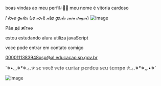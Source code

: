 boas vindas ao meu perfil🎶🐱‍👤
meu nome é vitoria cardoso

𝐼 𝓁𝑜𝓋𝑒 𝑔𝒶𝓉𝑜𝓈 (𝓈𝑒 𝓋𝑜𝒸ê 𝓃ã𝑜 𝑔𝑜𝓈𝓉𝒶 𝓈𝒶𝒾𝒶 𝒹𝒶𝓆𝓊𝒾)
![image](https://github.com/vinxns/vinxns/assets/171056177/cadd9457-fd23-4093-bb80-29c1c24eff17)

Pãѳ дё ѫїгнѳ

estou estudando alura
utiliza javaScript




voce pode entrar em contato comigo

0000111383948xsp@al.educacao.sp.gov.br

`✵•.¸,✵°✵.｡.✰ 𝕤𝕖 𝕧𝕠𝕔ê 𝕧𝕖𝕚𝕠 𝕔𝕦𝕣𝕚𝕒𝕣 𝕡𝕖𝕣𝕕𝕖𝕦 𝕤𝕖𝕦 𝕥𝕖𝕞𝕡𝕠 ✰.｡.✵°✵,¸.•✵´

![image](https://github.com/vinxns/vinxns/assets/171056177/06e859ab-cb3c-4418-8486-077de471598a)




